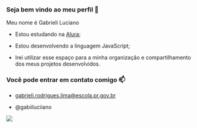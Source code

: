 ### Seja bem vindo ao meu perfil 💜


Meu nome é Gabrieli Luciano

- Estou estudando na [Alura](https://www.alura.com.br);

- Estou desenvolvendo a linguagem JavaScript;

- Irei utilizar esse espaço para a minha organização e compartilhamento dos meus projetos desenvolvidos.

### Você pode entrar em contato comigo 📫
- gabrieli.rodrigues.lima@escola.pr.gov.br

- @gabiiluciiano



![](https://media.tenor.com/depClfqM5nMAAAAC/fernando-alonso-aston-martin-fernando-alonso.gif)
